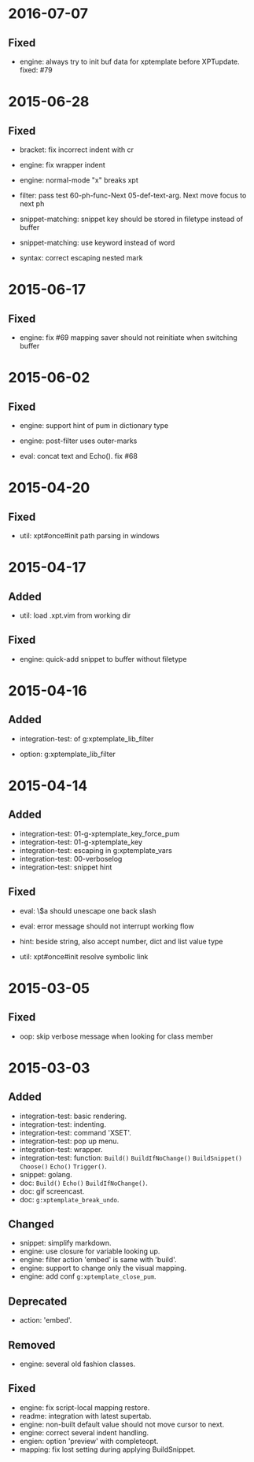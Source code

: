 2016-07-07
==========

Fixed
-----

*   engine: always try to init buf data for xptemplate before XPTupdate. fixed: #79

2015-06-28
==========

Fixed
-----

*   bracket: fix incorrect indent with cr

*   engine: fix wrapper indent
*   engine: normal-mode "x" breaks xpt

*   filter: pass test 60-ph-func-Next 05-def-text-arg. Next move focus to next ph

*   snippet-matching: snippet key should be stored in filetype instead of buffer
*   snippet-matching: use keyword instead of word

*   syntax: correct escaping nested mark

2015-06-17
==========

Fixed
-----

*   engine: fix #69 mapping saver should not reinitiate when switching buffer

2015-06-02
==========

Fixed
-----

*   engine: support hint of pum in dictionary type
*   engine: post-filter uses outer-marks

*   eval: concat text and Echo(). fix #68

2015-04-20
==========

Fixed
-----

*   util: xpt#once#init path parsing in windows

2015-04-17
==========

Added
-----

*   util: load .xpt.vim from working dir

Fixed
-----

*   engine: quick-add snippet to buffer without filetype

2015-04-16
==========

Added
-----

*   integration-test: of g:xptemplate_lib_filter

*   option: g:xptemplate_lib_filter

2015-04-14
==========

Added
-----

*   integration-test: 01-g-xptemplate_key_force_pum
*   integration-test: 01-g-xptemplate_key
*   integration-test: escaping in g:xptemplate_vars
*   integration-test: 00-verboselog
*   integration-test: snippet hint

Fixed
-----

*   eval: \\$a should unescape one back slash
*   eval: error message should not interrupt working flow

*   hint: beside string, also accept number, dict and list value type

*   util: xpt#once#init resolve symbolic link

2015-03-05
==========

Fixed
-----

*   oop: skip verbose message when looking for class member

2015-03-03
==========

Added
-----

*   integration-test: basic rendering.
*   integration-test: indenting.
*   integration-test: command 'XSET'.
*   integration-test: pop up menu.
*   integration-test: wrapper.
*   integration-test: function:
    `Build()` `BuildIfNoChange()` `BuildSnippet()` `Choose()` `Echo()` `Trigger()`.
*   snippet: golang.
*   doc: `Build()` `Echo()` `BuildIfNoChange()`.
*   doc: gif screencast.
*   doc: `g:xptemplate_break_undo`.

Changed
-------

*   snippet: simplify markdown.
*   engine: use closure for variable looking up.
*   engine: filter action 'embed' is same with 'build'.
*   engine: support to change only the visual mapping.
*   engine: add conf `g:xptemplate_close_pum`.

Deprecated
----------

*   action: 'embed'.

Removed
-------

*   engine: several old fashion classes.

Fixed
-----

*   engine: fix script-local mapping restore.
*   readme: integration with latest supertab.
*   engine: non-built default value should not move cursor to next.
*   engine: correct several indent handling.
*   engien: option 'preview' with completeopt.
*   mapping: fix lost setting during applying BuildSnippet.
